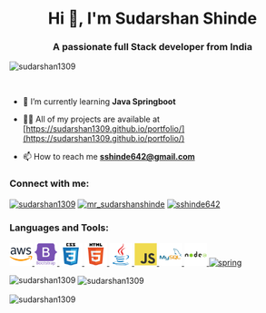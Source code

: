 <h1 align="center">Hi 👋, I'm Sudarshan Shinde</h1>
<h3 align="center">A passionate full Stack developer from India</h3>

<p align="left"> <img src="https://komarev.com/ghpvc/?username=sudarshan1309&label=Profile%20views&color=0e75b6&style=flat" alt="sudarshan1309" /> </p>

<p align="left"> <a href="https://twitter.com/" target="blank"><img src="https://img.shields.io/twitter/follow/?logo=twitter&style=for-the-badge" alt="" /></a> </p>

- 🌱 I’m currently learning **Java Springboot**

- 👨‍💻 All of my projects are available at [https://sudarshan1309.github.io/portfolio/](https://sudarshan1309.github.io/portfolio/)

- 📫 How to reach me **sshinde642@gmail.com**

<h3 align="left">Connect with me:</h3>
<p align="left">
<a href="https://linkedin.com/in/sudarshan1309" target="blank"><img align="center" src="https://raw.githubusercontent.com/rahuldkjain/github-profile-readme-generator/master/src/images/icons/Social/linked-in-alt.svg" alt="sudarshan1309" height="30" width="40" /></a>
<a href="https://instagram.com/mr_sudarshanshinde" target="blank"><img align="center" src="https://raw.githubusercontent.com/rahuldkjain/github-profile-readme-generator/master/src/images/icons/Social/instagram.svg" alt="mr_sudarshanshinde" height="30" width="40" /></a>
<a href="https://www.hackerrank.com/sshinde642" target="blank"><img align="center" src="https://raw.githubusercontent.com/rahuldkjain/github-profile-readme-generator/master/src/images/icons/Social/hackerrank.svg" alt="sshinde642" height="30" width="40" /></a>
</p>

<h3 align="left">Languages and Tools:</h3>
<p align="left"> <a href="https://aws.amazon.com" target="_blank" rel="noreferrer"> <img src="https://raw.githubusercontent.com/devicons/devicon/master/icons/amazonwebservices/amazonwebservices-original-wordmark.svg" alt="aws" width="40" height="40"/> </a> <a href="https://getbootstrap.com" target="_blank" rel="noreferrer"> <img src="https://raw.githubusercontent.com/devicons/devicon/master/icons/bootstrap/bootstrap-plain-wordmark.svg" alt="bootstrap" width="40" height="40"/> </a> <a href="https://www.w3schools.com/css/" target="_blank" rel="noreferrer"> <img src="https://raw.githubusercontent.com/devicons/devicon/master/icons/css3/css3-original-wordmark.svg" alt="css3" width="40" height="40"/> </a> <a href="https://www.w3.org/html/" target="_blank" rel="noreferrer"> <img src="https://raw.githubusercontent.com/devicons/devicon/master/icons/html5/html5-original-wordmark.svg" alt="html5" width="40" height="40"/> </a> <a href="https://www.java.com" target="_blank" rel="noreferrer"> <img src="https://raw.githubusercontent.com/devicons/devicon/master/icons/java/java-original.svg" alt="java" width="40" height="40"/> </a> <a href="https://developer.mozilla.org/en-US/docs/Web/JavaScript" target="_blank" rel="noreferrer"> <img src="https://raw.githubusercontent.com/devicons/devicon/master/icons/javascript/javascript-original.svg" alt="javascript" width="40" height="40"/> </a> <a href="https://www.mysql.com/" target="_blank" rel="noreferrer"> <img src="https://raw.githubusercontent.com/devicons/devicon/master/icons/mysql/mysql-original-wordmark.svg" alt="mysql" width="40" height="40"/> </a> <a href="https://nodejs.org" target="_blank" rel="noreferrer"> <img src="https://raw.githubusercontent.com/devicons/devicon/master/icons/nodejs/nodejs-original-wordmark.svg" alt="nodejs" width="40" height="40"/> </a> <a href="https://spring.io/" target="_blank" rel="noreferrer"> <img src="https://www.vectorlogo.zone/logos/springio/springio-icon.svg" alt="spring" width="40" height="40"/> </a> </p>

<p><img align="left" src="https://github-readme-stats.vercel.app/api/top-langs?username=sudarshan1309&show_icons=true&locale=en&layout=compact" alt="sudarshan1309" /></p>

<p>&nbsp;<img align="center" src="https://github-readme-stats.vercel.app/api?username=sudarshan1309&show_icons=true&locale=en" alt="sudarshan1309" /></p>

<p><img align="center" src="https://github-readme-streak-stats.herokuapp.com/?user=sudarshan1309&" alt="sudarshan1309" /></p>
